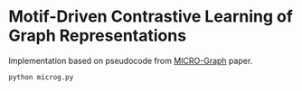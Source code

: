 # Motif-Driven Contrastive Learning of Graph Representations


Implementation based on pseudocode from [MICRO-Graph](https://arxiv.org/pdf/2012.12533.pdf) paper.

```
python microg.py
```
	

